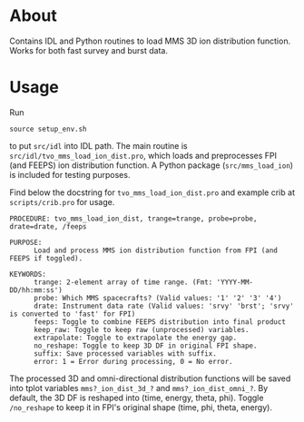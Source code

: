 # About
Contains IDL and Python routines to load MMS 3D ion distribution function. Works for both fast survey and burst data.

# Usage

Run
```
source setup_env.sh
```

to put `src/idl` into IDL path. The main routine is `src/idl/tvo_mms_load_ion_dist.pro`, which loads and preprocesses
FPI (and FEEPS) ion distribution function. A Python package (`src/mms_load_ion`) is included for testing purposes.

Find below the docstring for `tvo_mms_load_ion_dist.pro` and example crib at `scripts/crib.pro` for usage.
```
PROCEDURE: tvo_mms_load_ion_dist, trange=trange, probe=probe, drate=drate, /feeps

PURPOSE:
      Load and process MMS ion distribution function from FPI (and FEEPS if toggled).

KEYWORDS:
      trange: 2-element array of time range. (Fmt: 'YYYY-MM-DD/hh:mm:ss')
      probe: Which MMS spacecrafts? (Valid values: '1' '2' '3' '4')
      drate: Instrument data rate (Valid values: 'srvy' 'brst'; 'srvy' is converted to 'fast' for FPI)
      feeps: Toggle to combine FEEPS distribution into final product
      keep_raw: Toggle to keep raw (unprocessed) variables.
      extrapolate: Toggle to extrapolate the energy gap.
      no_reshape: Toggle to keep 3D DF in original FPI shape.
      suffix: Save processed variables with suffix.
      error: 1 = Error during processing, 0 = No error.
```

The processed 3D and omni-directional distribution functions will be saved into tplot variables
`mms?_ion_dist_3d_?` and `mms?_ion_dist_omni_?`. By default, the 3D DF is reshaped into (time, energy, theta, phi).
Toggle `/no_reshape` to keep it in FPI's original shape (time, phi, theta, energy).

